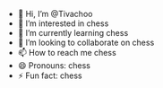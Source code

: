 - 👋 Hi, I’m @Tivachoo
- 👀 I’m interested in chess
- 🌱 I’m currently learning chess
- 💞️ I’m looking to collaborate on chess
- 📫 How to reach me chess
- 😄 Pronouns: chess
- ⚡ Fun fact: chess
  

<!---
Tivachoo/Tivachoo is a ✨ special ✨ repository because its `README.md` (this file) appears on your GitHub profile.
You can click the Preview link to take a look at your changes.
--->
